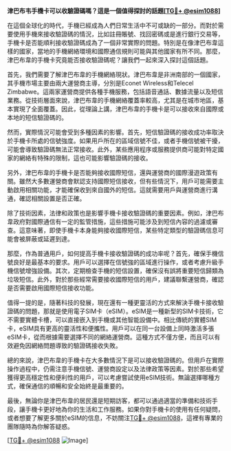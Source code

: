**津巴布韦手機卡可以收驗證碼嗎？這是一個值得探討的話題[[TG💪+ @esim1088](https://t.me/s/esim1088)]**

在這個全球化的時代，手機已經成為人們日常生活中不可或缺的一部分。而對於需要使用手機來接收驗證碼的情況，比如註冊賬號、找回密碼或是進行銀行交易等，手機卡是否能順利接收驗證碼成為了一個非常實際的問題。特別是在像津巴布韋這樣的國家，當地的手機網絡環境和國際通信規則可能與其他國家有所不同。那麼，津巴布韋的手機卡究竟能否接收驗證碼呢？讓我們一起來深入探討這個話題。

首先，我們需要了解津巴布韋的手機網絡現狀。津巴布韋是非洲南部的一個國家，其手機市場主要由兩大運營商主導，分別是Econet Wireless和Telecel Zimbabwe。這兩家運營商提供各種手機服務，包括語音通話、數據流量以及短信業務。從技術層面來說，津巴布韋的手機網絡覆蓋率較高，尤其是在城市地區，基本實現了全面覆蓋。因此，從理論上講，津巴布韋的手機卡是可以接收來自國際或本地的短信驗證碼的。

然而，實際情況可能會受到多種因素的影響。首先，短信驗證碼的接收成功率取決於手機卡所處的信號強度。如果用戶所在的區域信號不佳，或者手機信號被干擾，可能會導致驗證碼無法正常接收。此外，某些應用程序或服務提供商可能對特定國家的網絡有特殊的限制，這也可能影響驗證碼的接收。

另外，津巴布韋的手機卡是否能夠接收國際短信，還與運營商的國際漫遊政策有關。雖然大多數運營商會默認支持國際短信接收，但有些情況下，用戶可能需要主動啟用相關功能，才能確保收到來自國外的短信。這就需要用戶與運營商進行溝通，確認相關設置是否正確。

除了技術因素，法律和政策也是影響手機卡接收驗證碼的重要因素。例如，津巴布韋政府對國際通信有一定的監管措施，這些措施可能涉及到短信內容的過濾或審查。這意味著，即使手機卡本身能夠接收國際短信，某些特定類型的驗證碼信息可能會被屏蔽或延遲到達。

那麼，作為普通用戶，如何提高手機卡接收驗證碼的成功率呢？首先，確保手機信號良好是最基本的要求。用戶可以選擇在信號強的區域進行操作，或者考慮升級手機信號增強設備。其次，定期檢查手機的短信設置，確保沒有誤將重要短信歸類為垃圾短信。此外，對於那些經常需要接收國際短信的用戶，建議聯繫運營商，確認是否需要啟用國際短信接收功能。

值得一提的是，隨著科技的發展，現在還有一種更靈活的方式來解決手機卡接收驗證碼的問題，那就是使用電子SIM卡（eSIM）。eSIM是一種新型的SIM卡技術，它不需要實體卡槽，可以直接嵌入到手機或其他智能設備中。相比傳統的實體SIM卡，eSIM具有更高的靈活性和便攜性。用戶可以在同一台設備上同時激活多張eSIM卡，從而根據需要選擇不同的網絡運營商。這種方式不僅方便，而且可以有效避免因網絡問題導致的驗證碼接收失敗。

總的來說，津巴布韋的手機卡在大多數情況下是可以接收驗證碼的。但用戶在實際操作過程中，仍需注意手機信號、運營商設定以及法律政策等因素。對於那些希望獲得更高穩定性和便利性的用戶，可以考慮嘗試使用eSIM技術。無論選擇哪種方式，確保通信的順暢和安全始終是最重要的。

最後，無論你是津巴布韋的居民還是短期訪客，都可以通過適當的準備和技術手段，讓手機卡更好地為你的生活和工作服務。如果你對手機卡的使用有任何疑問，或者想要了解更多關於eSIM的信息，不妨關注[TG💪+ @esim1088](https://t.me/s/esim1088)，這裡有專業的團隊隨時為你解答疑惑。

[[TG💪+ @esim1088](https://t.me/s/esim1088) ![Image](https://i.postimg.cc/4NQfJmqS/Snipaste-2025-05-13-00-14-12.png)]